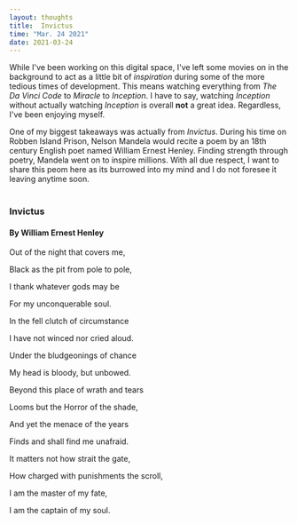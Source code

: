 ```yaml
---
layout: thoughts
title:  Invictus
time: "Mar. 24 2021"
date: 2021-03-24
---
```


While I've been working on this digital space, I've left some movies on in the background to act as a little bit of *inspiration* during some of the more tedious times of development.  This means watching everything from *The Da Vinci Code* to *Miracle* to *Inception*. I have to say, watching *Inception* without actually watching *Inception* is overall **not** a great idea. Regardless, I've been enjoying myself.  

One of my biggest takeaways was actually from *Invictus*. During his time on Robben Island Prison, Nelson Mandela would recite a poem by an 18th century English poet named William Ernest Henley. Finding strength through poetry, Mandela went on to inspire millions. With all due respect, I want to share this peom here as its burrowed into my mind and I do not foresee it leaving anytime soon.
<br>
<br>
<h3 class="middle">Invictus</h3>
<h4 class="left">By William Ernest Henley</h4>
<div class="middle">
	<p>Out of the night that covers me,</p>
	<p>Black as the pit from pole to pole,</p>
	<p>I thank whatever gods may be</p>
	<p>For my unconquerable soul.</p>
	<p></p>
	<p>In the fell clutch of circumstance</p>
	<p>I have not winced nor cried aloud.</p>
	<p>Under the bludgeonings of chance</p>  
	<p>My head is bloody, but unbowed.</p>  
<p></p>
	<p>Beyond this place of wrath and tears</p>
	<p>Looms but the Horror of the shade,</p> 
	<p>And yet the menace of the years</p>
	<p>Finds and shall find me unafraid.</p>
<p></p>
	<p>It matters not how strait the gate,</p>
	<p>How charged with punishments the scroll,</p>
	<p>I am the master of my fate,</p>
	<p>I am the captain of my soul.</p>
</div>

